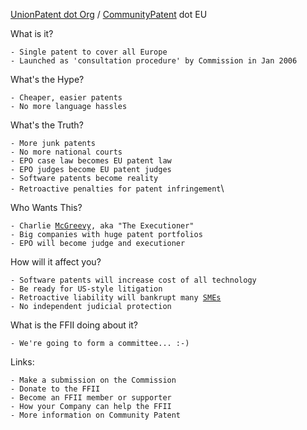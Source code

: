 [UnionPatent dot Org](http://www.unionpatent.org "wikilink") /
[CommunityPatent](CommunityPatent "wikilink") dot EU

What is it?

`- Single patent to cover all Europe`\
`- Launched as 'consultation procedure' by Commission in Jan 2006`

What\'s the Hype?

`- Cheaper, easier patents`\
`- No more language hassles`

What\'s the Truth?

`- More junk patents`\
`- No more national courts`\
`- EPO case law becomes EU patent law`\
`- EPO judges become EU patent judges`\
`- Software patents become reality`\
`- Retroactive penalties for patent infringement`\

Who Wants This?

`- Charlie `[`McGreevy`](McGreevy "wikilink")`, aka "The Executioner"`\
`- Big companies with huge patent portfolios`\
`- EPO will become judge and executioner`

How will it affect you?

`- Software patents will increase cost of all technology`\
`- Be ready for US-style litigation `\
`- Retroactive liability will bankrupt many `[`SMEs`](SMEs "wikilink")\
`- No independent judicial protection`

What is the FFII doing about it?

`- We're going to form a committee... :-)`

Links:

`- Make a submission on the Commission`\
`- Donate to the FFII`\
`- Become an FFII member or supporter`\
`- How your Company can help the FFII`\
`- More information on Community Patent`
